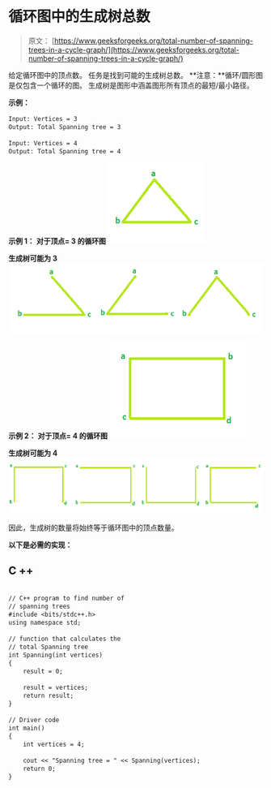 # 循环图中的生成树总数

> 原文： [https://www.geeksforgeeks.org/total-number-of-spanning-trees-in-a-cycle-graph/](https://www.geeksforgeeks.org/total-number-of-spanning-trees-in-a-cycle-graph/)

给定循环图中的顶点数。 任务是找到可能的生成树总数。
**注意：**循环/圆形图是仅包含一个循环的图。 生成树是图形中涵盖图形所有顶点的最短/最小路径。

**示例：**

```
Input: Vertices = 3
Output: Total Spanning tree = 3

Input: Vertices = 4
Output: Total Spanning tree = 4

```

**示例 1：**
**对于顶点= 3 的循环图**
![](img/12da496e3564b1ab110b22aae19b9ecd.png)

**生成树可能为 3**
![](img/440b64610a1a6c429f84c5863ddb9d45.png)

**示例 2：**
**对于顶点= 4 的循环图**
![](img/e4d42fde3f1c01913fbd8e4e210de691.png)

**生成树可能为 4**
![](img/d8b77c362f86e9895b095ee9b8307214.png)

因此，生成树的数量将始终等于循环图中的顶点数量。

**以下是必需的实现：**

## C ++

```

// C++ program to find number of 
// spanning trees 
#include <bits/stdc++.h> 
using namespace std; 

// function that calculates the 
// total Spanning tree 
int Spanning(int vertices) 
{ 
    result = 0; 

    result = vertices; 
    return result; 
} 

// Driver code 
int main() 
{ 
    int vertices = 4; 

    cout << "Spanning tree = " << Spanning(vertices); 
    return 0; 
} 

```